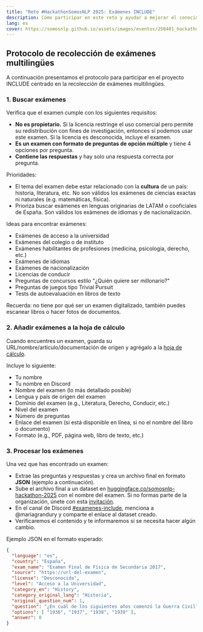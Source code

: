 ```yaml
---
title: "Reto #HackathonSomosNLP 2025: Exámenes INCLUDE"
description: Cómo participar en este reto y ayudar a mejorar el conocimiento cultural de los modelos de lenguaje
lang: es
cover: https://somosnlp.github.io/assets/images/eventos/250401_hackathon_sinfecha.jpg
---
```


## Protocolo de recolección de exámenes multilingües

A continuación presentamos el protocolo para participar en el proyecto INCLUDE centrado en la recolección de exámenes multilingües.

### 1. Buscar exámenes

Verifica que el examen cumple con los siguientes requisitos:
- **No es propietario.** Si la licencia restringe el uso comercial pero permite su redistribución con fines de investigación, entonces sí podemos usar este examen. Si la licencia es desconocida, incluye el examen.
- **Es un examen con formato de preguntas de opción múltiple** y tiene 4 opciones por pregunta.
- **Contiene las respuestas** y hay solo una respuesta correcta por pregunta.

Prioridades:
- El tema del examen debe estar relacionado con la **cultura** de un país: historia, literatura, etc. No son válidos los exámenes de ciencias exactas ni naturales (e.g. matemáticas, física).
- Prioriza buscar exámenes en lenguas originarias de LATAM o cooficiales de España. Son válidos los exámenes de idiomas y de nacionalización.

Ideas para encontrar exámenes:
- Exámenes de acceso a la universidad
- Exámenes del colegio o de instituto
- Exámenes habilitantes de profesiones (medicina, psicología, derecho, etc.)
- Exámenes de idiomas
- Exámenes de nacionalización
- Licencias de conducir
- Preguntas de concursos estilo "¿Quién quiere ser millonario?"
- Preguntas de juegos tipo Trivial Pursuit
- Tests de autoevaluación en libros de texto

Recuerda: no tiene por qué ser un examen digitalizado, también puedes escanear libros o hacer fotos de documentos.

### 2. Añadir exámenes a la hoja de cálculo

Cuando encuentres un examen, guarda su URL/nombre/artículo/documentación de origen y agrégalo a la [hoja de cálculo](https://docs.google.com/spreadsheets/d/1QLPQ7gah9yzG3-1BPIw5Jp994Rz8L_yZT8obgWH8S2Y/edit?usp=sharing).

Incluye lo siguiente:
- Tu nombre
- Tu nombre en Discord
- Nombre del examen (lo más detallado posible)
- Lengua y país de origen del examen
- Dominio del examen (e.g., Literatura, Derecho, Conducir, etc.)
- Nivel del examen
- Número de preguntas
- Enlace del examen (si está disponible en línea, si no el nombre del libro o documento)
- Formato (e.g., PDF, página web, libro de texto, etc.)

### 3. Procesar los exámenes

Una vez que has encontrado un examen:

- Extrae las preguntas y respuestas y crea un archivo final en formato **JSON** (ejemplo a continuación).
- Sube el archivo final a un dataset en [huggingface.co/somosnlp-hackathon-2025](https://huggingface.co/somosnlp-hackathon-2025) con el nombre del examen. Si no formas parte de la organización, únete con esta [invitación](https://huggingface.co/somosnlp-hackathon-2025).
- En el canal de Discord [#examenes-include](https://discord.com/channels/938134488670675055/1326890438782750852), menciona a @mariagrandury y comparte el enlace al dataset creado.
- Verificaremos el contenido y te informaremos si se necesita hacer algún cambio.

Ejemplo JSON en el formato esperado:

```json
{
  "language": "es",
  "country": "España",
  "exam_name": "Examen Final de Física de Secundaria 2017",
  "source": "https://url-del-examen",
  "license": "Desconocida",
  "level": "Acceso a la Universidad",
  "category_en": "History",
  "category_original_lang": "Historia",
  "original_question_num": 1,
  "question": "¿En cuál de los siguientes años comenzó la Guerra Civil?",
  "options": [ "1936", "1937", "1938", "1939" ],
  "answer": 0
}
```

